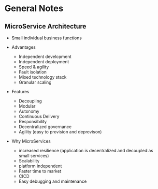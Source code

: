 # General Notes

## MicroService Architecture 

- Small individual business functions 

- Advantages 
  - Independent development
  - Independent deployment
  - Speed & agility
  - Fault isolation
  - Mixed technology stack 
  - Granular scaling 
  
- Features 
  - Decoupling 
  - Modular 
  - Autonomy 
  - Continuous Delivery 
  - Responsibility 
  - Decentralized governance
  - Agility (easy to provision and deprovison)

- Why MicroServices
  - increased resilience (application is decentralized and decoupled as small services)
  - Scalability 
  - platform independent 
  - Faster time to market
  - CICD 
  - Easy debugging and maintenance
   
  
  
  
